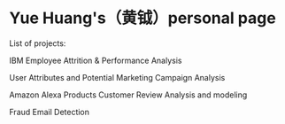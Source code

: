 # Yue Huang's（黄钺）personal page

List of projects:

IBM Employee Attrition & Performance Analysis

User Attributes and Potential Marketing Campaign Analysis

Amazon Alexa Products Customer Review Analysis and modeling

Fraud Email Detection
